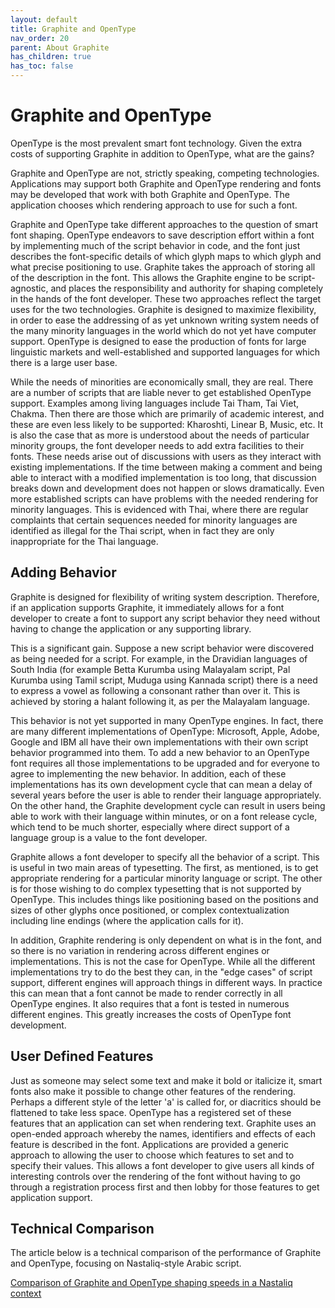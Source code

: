 ```yaml
---
layout: default
title: Graphite and OpenType
nav_order: 20
parent: About Graphite
has_children: true
has_toc: false
---
```


# Graphite and OpenType

OpenType is the most prevalent smart font technology. Given the extra costs of supporting Graphite in addition to OpenType, what are the gains?

Graphite and OpenType are not, strictly speaking, competing technologies. Applications may support both Graphite and OpenType rendering and fonts may be developed that work with both Graphite and OpenType. The application chooses which rendering approach to use for such a font.

Graphite and OpenType take different approaches to the question of smart font shaping. OpenType endeavors to save description effort within a font by implementing much of the script behavior in code, and the font just describes the font-specific details of which glyph maps to which glyph and what precise positioning to use. Graphite takes the approach of storing all of the description in the font. This allows the Graphite engine to be script-agnostic, and places the responsibility and authority for shaping completely in the hands of the font developer. These two approaches reflect the target uses for the two technologies. Graphite is designed to maximize flexibility, in order to ease the addressing of as yet unknown writing system needs of the many minority languages in the world which do not yet have computer support. OpenType is designed to ease the production of fonts for large linguistic markets and well-established and supported languages for which there is a large user base.

While the needs of minorities are economically small, they are real. There are a number of scripts that are liable never to get established OpenType support. Examples among living languages include Tai Tham, Tai Viet, Chakma. Then there are those which are primarily of academic interest, and these are even less likely to be supported: Kharoshti, Linear B, Music, etc. It is also the case that as more is understood about the needs of particular minority groups, the font developer needs to add extra facilities to their fonts. These needs arise out of discussions with users as they interact with existing implementations. If the time between making a comment and being able to interact with a modified implementation is too long, that discussion breaks down and development does not happen or slows dramatically. Even more established scripts can have problems with the needed rendering for minority languages. This is evidenced with Thai, where there are regular complaints that certain sequences needed for minority languages are identified as illegal for the Thai script, when in fact they are only inappropriate for the Thai language.

## Adding Behavior

Graphite is designed for flexibility of writing system description. Therefore, if an application supports Graphite, it immediately allows for a font developer to create a font to support any script behavior they need without having to change the application or any supporting library.

This is a significant gain. Suppose a new script behavior were discovered as being needed for a script. For example, in the Dravidian languages of South India (for example Betta Kurumba using Malayalam script, Pal Kurumba using Tamil script, Muduga using Kannada script) there is a need to express a vowel as following a consonant rather than over it. This is achieved by storing a halant following it, as per the Malayalam language.

This behavior is not yet supported in many OpenType engines. In fact, there are many different implementations of OpenType: Microsoft, Apple, Adobe, Google and IBM all have their own implementations with their own script behavior programmed into them. To add a new behavior to an OpenType font requires all those implementations to be upgraded and for everyone to agree to implementing the new behavior. In addition, each of these implementations has its own development cycle that can mean a delay of several years before the user is able to render their language appropriately. On the other hand, the Graphite development cycle can result in users being able to work with their language within minutes, or on a font release cycle, which tend to be much shorter, especially where direct support of a language group is a value to the font developer.

Graphite allows a font developer to specify all the behavior of a script. This is useful in two main areas of typesetting. The first, as mentioned, is to get appropriate rendering for a particular minority language or script. The other is for those wishing to do complex typesetting that is not supported by OpenType. This includes things like positioning based on the positions and sizes of other glyphs once positioned, or complex contextualization including line endings (where the application calls for it).

In addition, Graphite rendering is only dependent on what is in the font, and so there is no variation in rendering across different engines or implementations. This is not the case for OpenType. While all the different implementations try to do the best they can, in the "edge cases" of script support, different engines will approach things in different ways. In practice this can mean that a font cannot be made to render correctly in all OpenType engines. It also requires that a font is tested in numerous different engines. This greatly increases the costs of OpenType font development.

## User Defined Features

Just as someone may select some text and make it bold or italicize it, smart fonts also make it possible to change other features of the rendering. Perhaps a different style of the letter 'a' is called for, or diacritics should be flattened to take less space. OpenType has a registered set of these features that an application can set when rendering text. Graphite uses an open-ended approach whereby the names, identifiers and effects of each feature is described in the font. Applications are provided a generic approach to allowing the user to choose which features to set and to specify their values. This allows a font developer to give users all kinds of interesting controls over the rendering of the font without having to go through a registration process first and then lobby for those features to get application support.

## Technical Comparison

The article below is a technical comparison of the performance of Graphite and OpenType, focusing on Nastaliq-style Arabic script.

[Comparison of Graphite and OpenType shaping speeds in a Nastaliq context](graphite_otcompare)